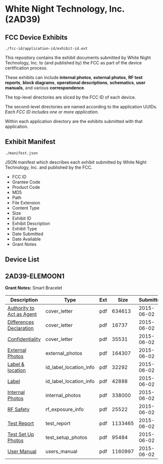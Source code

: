 # White Night Technology, Inc. (2AD39)
## FCC Device Exhibits

```
./fcc-id/application-id/exhibit-id.ext
```

This repository contains the exhibit documents submitted by White Night Technology, Inc. to (and published by) the FCC as part of the device certification process.

These exhibits can include **internal photos**, **external photos**, **RF test reports**, **block diagrams**, **operational descriptions**, **schematics**, **user manuals**, and various **correspondence**.

The top-level directories are sliced by the FCC ID of each device.

The second-level directories are named according to the application UUIDs. *Each FCC ID includes one or more application.*

Within each application directory are the exhibits submitted with that application. 

## Exhibit Manifest

```
./manifest.json
```

JSON manifest which describes each exhibit submitted by White Night Technology, Inc. and published by the FCC.

- FCC ID
- Grantee Code
- Product Code
- MD5
- Path
- File Extension
- Content Type
- Size
- Exhibit ID
- Exhibit Description
- Exhibit Type
- Date Submitted
- Date Available
- Grant Notes

## Device List
## 2AD39-ELEMOON1
**Grant Notes:** Smart Bracelet

| Description | Type | Ext | Size | Submitted | Available |
| ----------- | ---- | --- | ---- | --------- | --------- |
| [Authority to Act as Agent](2AD39-ELEMOON1/ed321b110beaba2b207e3bc8e7ba7092/2633762.pdf) | cover_letter | pdf | 634613 | 2015-06-02 | 2015-06-02 |
| [Differences Declaration](2AD39-ELEMOON1/ed321b110beaba2b207e3bc8e7ba7092/2633763.pdf) | cover_letter | pdf | 16737 | 2015-06-02 | 2015-06-02 |
| [Confidentiality](2AD39-ELEMOON1/ed321b110beaba2b207e3bc8e7ba7092/2633764.pdf) | cover_letter | pdf | 35531 | 2015-06-02 | 2015-06-02 |
| [External Photos](2AD39-ELEMOON1/ed321b110beaba2b207e3bc8e7ba7092/2633765.pdf) | external_photos | pdf | 164307 | 2015-06-02 | 2015-06-02 |
| [Label & location](2AD39-ELEMOON1/ed321b110beaba2b207e3bc8e7ba7092/2633767.pdf) | id_label_location_info | pdf | 32292 | 2015-06-02 | 2015-06-02 |
| [Label](2AD39-ELEMOON1/ed321b110beaba2b207e3bc8e7ba7092/2633768.pdf) | id_label_location_info | pdf | 42888 | 2015-06-02 | 2015-06-02 |
| [Internal Photos](2AD39-ELEMOON1/ed321b110beaba2b207e3bc8e7ba7092/2633766.pdf) | internal_photos | pdf | 338000 | 2015-06-02 | 2015-06-02 |
| [RF Safety](2AD39-ELEMOON1/ed321b110beaba2b207e3bc8e7ba7092/2633773.pdf) | rf_exposure_info | pdf | 25522 | 2015-06-02 | 2015-06-02 |
| [Test Report](2AD39-ELEMOON1/ed321b110beaba2b207e3bc8e7ba7092/2633772.pdf) | test_report | pdf | 1133465 | 2015-06-02 | 2015-06-02 |
| [Test Set Up Photos](2AD39-ELEMOON1/ed321b110beaba2b207e3bc8e7ba7092/2633771.pdf) | test_setup_photos | pdf | 95484 | 2015-06-02 | 2015-06-02 |
| [User Manual](2AD39-ELEMOON1/ed321b110beaba2b207e3bc8e7ba7092/2633774.pdf) | users_manual | pdf | 1160997 | 2015-06-02 | 2015-06-02 |
